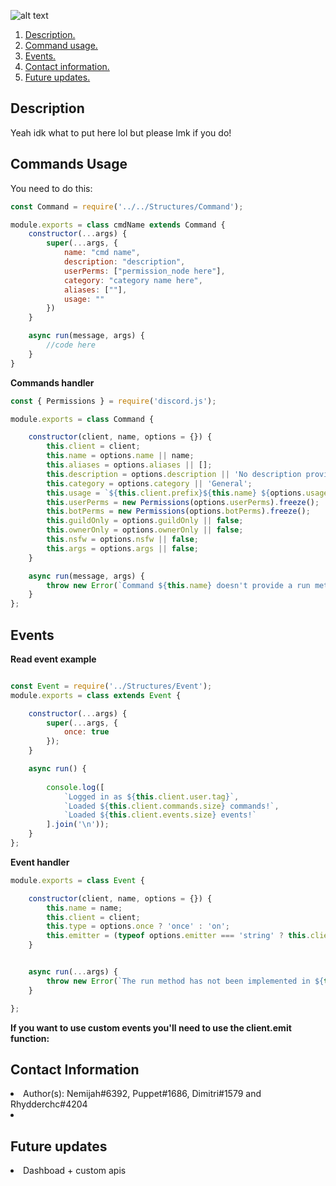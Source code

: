 ![alt text](https://i.imgur.com/Wu8Sqmx.png)

1. [ Description. ](#desc)
2. [ Command usage. ](#cmd)
3. [ Events. ](#events)
4. [ Contact information. ](#ci)
5. [ Future updates. ](#updates)


<a name="desc"></a>
## Description
Yeah idk what to put here lol but please lmk if you do!

<a name="cmd"></a>
## Commands Usage

You need to do this:

```javascript
const Command = require('../../Structures/Command');

module.exports = class cmdName extends Command {
    constructor(...args) {
        super(...args, {
            name: "cmd name",
            description: "description",
            userPerms: ["permission_node here"],
            category: "category name here",
            aliases: [""],
            usage: ""
        })
    }

    async run(message, args) {
        //code here
    }
}
```

**Commands handler**
```js
const { Permissions } = require('discord.js');

module.exports = class Command {

	constructor(client, name, options = {}) {
		this.client = client;
		this.name = options.name || name;
		this.aliases = options.aliases || [];
		this.description = options.description || 'No description provided.';
		this.category = options.category || 'General';
		this.usage = `${this.client.prefix}${this.name} ${options.usage || ''}`.trim();
		this.userPerms = new Permissions(options.userPerms).freeze();
		this.botPerms = new Permissions(options.botPerms).freeze();
		this.guildOnly = options.guildOnly || false;
		this.ownerOnly = options.ownerOnly || false;
		this.nsfw = options.nsfw || false;
		this.args = options.args || false;
	}

	async run(message, args) {
		throw new Error(`Command ${this.name} doesn't provide a run method!`);
	}
};
```


<a name="events"></a>
## Events
**Read event example**

```js

const Event = require('../Structures/Event');
module.exports = class extends Event {

	constructor(...args) {
		super(...args, {
			once: true
		});
	}

	async run() {
		
		console.log([
			`Logged in as ${this.client.user.tag}`,
			`Loaded ${this.client.commands.size} commands!`,
			`Loaded ${this.client.events.size} events!`
		].join('\n'));
    }
};
```

**Event handler**
```js
module.exports = class Event {

	constructor(client, name, options = {}) {
		this.name = name;
		this.client = client;
		this.type = options.once ? 'once' : 'on';
		this.emitter = (typeof options.emitter === 'string' ? this.client[options.emitter] : options.emitter) || this.client;
	}


	async run(...args) {
		throw new Error(`The run method has not been implemented in ${this.name}`);
	}

};
```

**If you want to use custom events you'll need to use the client.emit function:**


<a name="ci"></a>
## Contact Information

<li>Author(s): Nemijah#6392, Puppet#1686, Dimitri#1579 and Rhydderchc#4204<li>


<a name="updates"></a>
## Future updates

<li>Dashboad + custom apis</li>